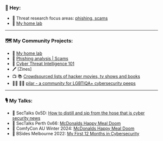 ### 👋 Hey: 
* 🔬 Threat research focus areas: [phishing, scams](https://github.com/thequietlife/phishing-analysis)
* 🧰 [My home lab](https://thequietlife.io/homelab.html)
____________

### 🗺️ My Community Projects:

* 🧰 [My home lab](https://thequietlife.io/homelab.html)
* 🎣 [Phishing analysis | Scams](https://github.com/thequietlife/phishing-analysis)
* 📓 [Cyber Threat Intelligence 101](https://github.com/thequietlife/CTI-101)
* 🖊️ [Zines]
* 📺 📚 [Crowdsourced lists of hacker movies, tv shows and books](https://github.com/hacker-playlists)
* 🏳️‍⚧️ 🏳️‍🌈 [pilar - a community for LGBTIQA+ cybersecurity peeps](https://github.com/thequietlife/pilar)
____________

### 🎙️ My Talks:

* 🥃 SecTalks 0x5D: [How to distill and sip from the hose that is cyber security news](https://github.com/thequietlife/talks/blob/main/SecTalks%20Perth%200x5D.pdf)
* 🍔 SecTalks Perth 0x66: [McDonalds Happy Meal Doom](https://github.com/thequietlife/talks/blob/main/Sectalks%200x66.pdf)
* 🍟 ComfyCon AU Winter 2024: [McDonalds Happy Meal Doom](https://github.com/thequietlife/talks/blob/main/ComfyCon%20AU%20Intermission.pdf)
* 🌱  BSides Melbourne 2022: [My First 12 Months in Cybersecurity](https://github.com/thequietlife/talks/blob/main/bsides_melb%20_2022.pdf)





